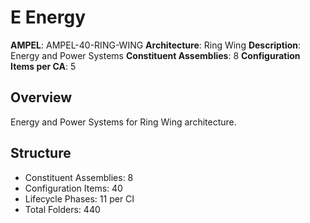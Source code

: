 # E Energy

**AMPEL**: AMPEL-40-RING-WING
**Architecture**: Ring Wing
**Description**: Energy and Power Systems
**Constituent Assemblies**: 8
**Configuration Items per CA**: 5

## Overview
Energy and Power Systems for Ring Wing architecture.

## Structure
- Constituent Assemblies: 8
- Configuration Items: 40
- Lifecycle Phases: 11 per CI
- Total Folders: 440
